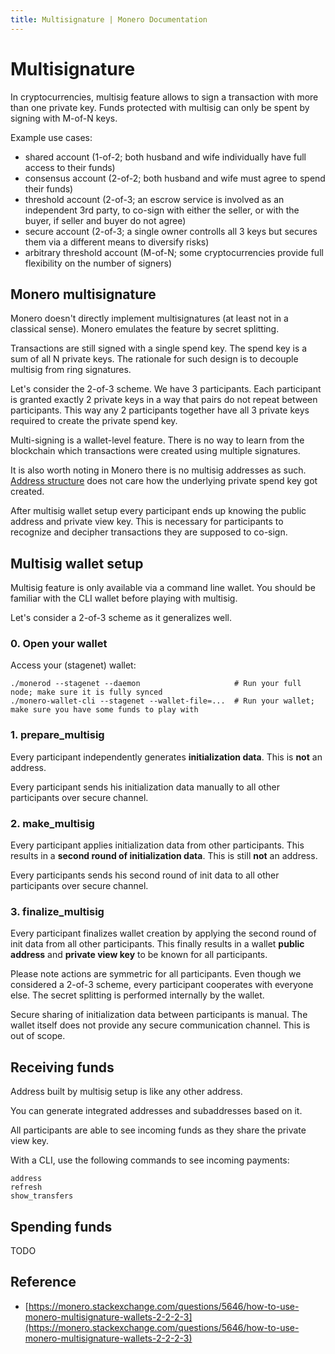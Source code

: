 ```yaml
---
title: Multisignature | Monero Documentation
---
```

# Multisignature

In cryptocurrencies, multisig feature allows to sign a transaction with more than one private key. Funds protected with multisig can only be spent by signing with M-of-N keys.

Example use cases:

* shared account (1-of-2; both husband and wife individually have full access to their funds)
* consensus account (2-of-2; both husband and wife must agree to spend their funds)
* threshold account (2-of-3; an escrow service is involved as an independent 3rd party, to co-sign with either the seller, or with the buyer, if seller and buyer do not agree)
* secure account (2-of-3; a single owner controlls all 3 keys but secures them via a different means to diversify risks)
* arbitrary threshold account (M-of-N; some cryptocurrencies provide full flexibility on the number of signers)

## Monero multisignature

Monero doesn't directly implement multisignatures (at least not in a classical sense). Monero emulates the feature by secret splitting.

Transactions are still signed with a single spend key. The spend key is a sum of all N private keys. The rationale for such design is to decouple multisig from ring signatures.

Let's consider the 2-of-3 scheme. We have 3 participants. Each participant is granted exactly 2 private keys in a way that pairs do not repeat between participants. This way any 2 participants together have all 3 private keys required to create the private spend key.

Multi-signing is a wallet-level feature. There is no way to learn from the blockchain which transactions were created using multiple signatures.

It is also worth noting in Monero there is no multisig addresses as such. [Address structure](/public-address/standard-address/) does not care how the underlying private spend key got created.

After multisig wallet setup every participant ends up knowing the public address and private view key. This is necessary for participants to recognize and decipher transactions they are supposed to co-sign.

## Multisig wallet setup

Multisig feature is only available via a command line wallet. You should be familiar with the CLI wallet before playing with multisig.

Let's consider a 2-of-3 scheme as it generalizes well.

### 0. Open your wallet 

Access your (stagenet) wallet:

```
./monerod --stagenet --daemon                     # Run your full node; make sure it is fully synced    
./monero-wallet-cli --stagenet --wallet-file=...  # Run your wallet; make sure you have some funds to play with    
```

### 1. prepare_multisig

Every participant independently generates **initialization data**. This is **not** an address.

Every participant sends his initialization data manually to all other participants over secure channel.

### 2. make_multisig

Every participant applies initialization data from other participants. This results in a **second round of initialization data**. This is still **not** an address.

Every participants sends his second round of init data to all other participants over secure channel.

### 3. finalize_multisig

Every participant finalizes wallet creation by applying the second round of init data from all other participants. This finally results in a wallet **public address** and **private view key** to be known for all participants. 

Please note actions are symmetric for all participants. Even though we considered a 2-of-3 scheme, every participant cooperates with everyone else. The secret splitting is performed internally by the wallet.

Secure sharing of initialization data between participants is manual. The wallet itself does not provide any secure communication channel. This is out of scope.

## Receiving funds

Address built by multisig setup is like any other address.

You can generate integrated addresses and subaddresses based on it.

All participants are able to see incoming funds as they share the private view key.

With a CLI, use the following commands to see incoming payments:

    address
    refresh
    show_transfers

## Spending funds

TODO

## Reference

* [https://monero.stackexchange.com/questions/5646/how-to-use-monero-multisignature-wallets-2-2-2-3](https://monero.stackexchange.com/questions/5646/how-to-use-monero-multisignature-wallets-2-2-2-3)
